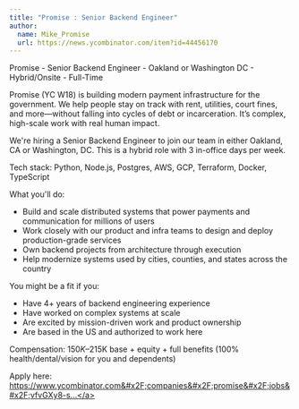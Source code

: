 ```yaml
---
title: "Promise : Senior Backend Engineer"
author:
  name: Mike_Promise
  url: https://news.ycombinator.com/item?id=44456170
---
```


<JobNavigation />

Promise - Senior Backend Engineer - Oakland or Washington DC - Hybrid&#x2F;Onsite - Full-Time

Promise (YC W18) is building modern payment infrastructure for the government. We help people stay on track with rent, utilities, court fines, and more—without falling into cycles of debt or incarceration. It’s complex, high-scale work with real human impact.

We&#x27;re hiring a Senior Backend Engineer to join our team in either Oakland, CA or Washington, DC. This is a hybrid role with 3 in-office days per week.

Tech stack: Python, Node.js, Postgres, AWS, GCP, Terraform, Docker, TypeScript

What you&#x27;ll do:

* Build and scale distributed systems that power payments and communication for millions of users
* Work closely with our product and infra teams to design and deploy production-grade services
* Own backend projects from architecture through execution
* Help modernize systems used by cities, counties, and states across the country

You might be a fit if you:

* Have 4+ years of backend engineering experience
* Have worked on complex systems at scale
* Are excited by mission-driven work and product ownership
* Are based in the US and authorized to work here

Compensation: $150K–$215K base + equity + full benefits (100% health&#x2F;dental&#x2F;vision for you and dependents)

Apply here: <a href="https:&#x2F;&#x2F;www.ycombinator.com&#x2F;companies&#x2F;promise&#x2F;jobs&#x2F;vfvGXy8-senior-backend-software-engineer">https:&#x2F;&#x2F;www.ycombinator.com&#x2F;companies&#x2F;promise&#x2F;jobs&#x2F;vfvGXy8-s...</a>
<JobApplication />

